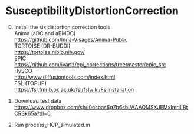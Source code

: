 # SusceptibilityDistortionCorrection

0. Install the six distortion correction tools  
Anima (aDC and aBMDC)   
https://github.com/Inria-Visages/Anima-Public  
TORTOISE (DR-BUDDI)  
https://tortoise.nibib.nih.gov/  
EPIC  
https://github.com/ivartz/epi_corrections/tree/master/epic_src  
HySCO  
http://www.diffusiontools.com/index.html  
FSL (TOPUP)  
https://fsl.fmrib.ox.ac.uk/fsl/fslwiki/FslInstallation  

1. Download test data  
https://www.dropbox.com/sh/i0osbas6g7b6sbl/AAAQMSXJEMxImriLBtCRSk65a?dl=0  
  
2. Run 
process_HCP_simulated.m
